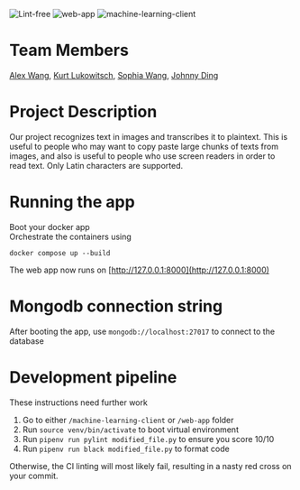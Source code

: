![Lint-free](https://github.com/nyu-software-engineering/containerized-app-exercise/actions/workflows/lint.yml/badge.svg) ![web-app](https://github.com/software-students-spring2025/4-containers-epic-metal-machine/blob/main/.github/workflows/web-app.yaml/badge.svg) ![machine-learning-client](https://github.com/software-students-spring2025/4-containers-epic-metal-machine/blob/main/.github/workflows/machine-learning-client.yaml/badge.svg)

# Team Members
[Alex Wang](https://github.com/alw9411), [Kurt Lukowitsch](https://github.com/kl3641), [Sophia Wang](https://github.com/s-m-wang), [Johnny Ding](https://github.com/yd2960)


# Project Description
Our project recognizes text in images and transcribes it to plaintext. This is useful to people who may want to copy paste large chunks of texts from images, and also is useful to people who use screen readers in order to read text. Only Latin characters are supported.


# Running the app
Boot your docker app\
Orchestrate the containers using
```
docker compose up --build
```
The web app now runs on [http://127.0.0.1:8000](http://127.0.0.1:8000)

# Mongodb connection string
After booting the app, use ```mongodb://localhost:27017``` to connect to the database


# Development pipeline
These instructions need further work
1. Go to either ```/machine-learning-client``` or ```/web-app``` folder
1. Run ```source venv/bin/activate``` to boot virtual environment
1. Run ```pipenv run pylint modified_file.py``` to ensure you score 10/10
1. Run ```pipenv run black modified_file.py``` to format code

Otherwise, the CI linting will most likely fail, resulting in a nasty red cross on your commit.